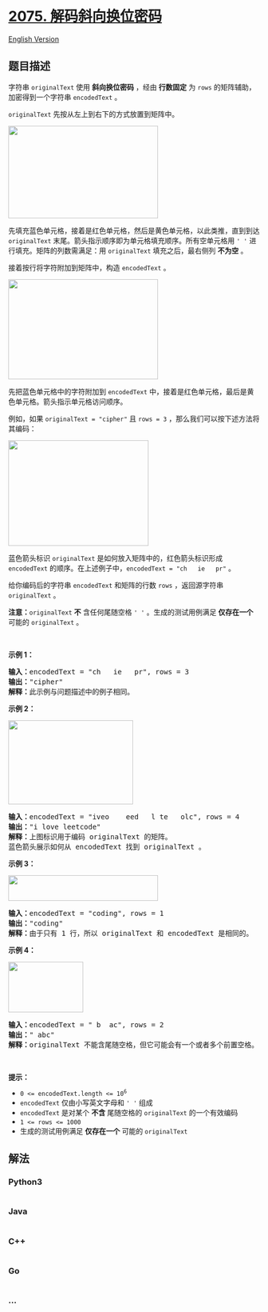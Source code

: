 # [2075. 解码斜向换位密码](https://leetcode.cn/problems/decode-the-slanted-ciphertext)

[English Version](/solution/2000-2099/2075.Decode%20the%20Slanted%20Ciphertext/README_EN.md)

## 题目描述

<!-- 这里写题目描述 -->

<p>字符串 <code>originalText</code> 使用 <strong>斜向换位密码</strong> ，经由 <strong>行数固定</strong> 为 <code>rows</code> 的矩阵辅助，加密得到一个字符串 <code>encodedText</code> 。</p>

<p><code>originalText</code> 先按从左上到右下的方式放置到矩阵中。</p>
<img alt="" src="https://assets.leetcode.com/uploads/2021/11/07/exa11.png" style="width: 300px; height: 185px;" />
<p>先填充蓝色单元格，接着是红色单元格，然后是黄色单元格，以此类推，直到到达 <code>originalText</code> 末尾。箭头指示顺序即为单元格填充顺序。所有空单元格用 <code>' '</code> 进行填充。矩阵的列数需满足：用 <code>originalText</code> 填充之后，最右侧列 <strong>不为空</strong> 。</p>

<p>接着按行将字符附加到矩阵中，构造&nbsp;<code>encodedText</code> 。</p>
<img alt="" src="https://assets.leetcode.com/uploads/2021/11/07/exa12.png" style="width: 300px; height: 200px;" />
<p>先把蓝色单元格中的字符附加到 <code>encodedText</code> 中，接着是红色单元格，最后是黄色单元格。箭头指示单元格访问顺序。</p>

<p>例如，如果 <code>originalText = "cipher"</code> 且 <code>rows = 3</code> ，那么我们可以按下述方法将其编码：</p>
<img alt="" src="https://assets.leetcode.com/uploads/2021/10/25/desc2.png" style="width: 281px; height: 211px;" />
<p>蓝色箭头标识 <code>originalText</code> 是如何放入矩阵中的，红色箭头标识形成 <code>encodedText</code> 的顺序。在上述例子中，<code>encodedText = "ch&nbsp; &nbsp;ie&nbsp; &nbsp;pr"</code> 。</p>

<p>给你编码后的字符串 <code>encodedText</code> 和矩阵的行数 <code>rows</code> ，返回源字符串 <code>originalText</code> 。</p>

<p><strong>注意：</strong><code>originalText</code> <strong>不</strong> 含任何尾随空格 <code>' '</code> 。生成的测试用例满足 <strong>仅存在一个</strong> 可能的 <code>originalText</code> 。</p>

<p>&nbsp;</p>

<p><strong>示例 1：</strong></p>

<pre>
<strong>输入：</strong>encodedText = "ch   ie   pr", rows = 3
<strong>输出：</strong>"cipher"
<strong>解释：</strong>此示例与问题描述中的例子相同。
</pre>

<p><strong>示例 2：</strong></p>

<p><img alt="" src="https://assets.leetcode.com/uploads/2021/10/26/exam1.png" style="width: 250px; height: 168px;" /></p>

<pre>
<strong>输入：</strong>encodedText = "iveo    eed   l te   olc", rows = 4
<strong>输出：</strong>"i love leetcode"
<strong>解释：</strong>上图标识用于编码 originalText 的矩阵。 
蓝色箭头展示如何从 encodedText 找到 originalText 。
</pre>

<p><strong>示例 3：</strong></p>

<p><img alt="" src="https://assets.leetcode.com/uploads/2021/10/26/eg2.png" style="width: 300px; height: 51px;" /></p>

<pre>
<strong>输入：</strong>encodedText = "coding", rows = 1
<strong>输出：</strong>"coding"
<strong>解释：</strong>由于只有 1 行，所以 originalText 和 encodedText 是相同的。
</pre>

<p><strong>示例 4：</strong></p>
<img alt="" src="https://assets.leetcode.com/uploads/2021/10/26/exam3.png" style="width: 150px; height: 101px;" />
<pre>
<strong>输入：</strong>encodedText = " b  ac", rows = 2
<strong>输出：</strong>" abc"
<strong>解释：</strong>originalText 不能含尾随空格，但它可能会有一个或者多个前置空格。
</pre>

<p>&nbsp;</p>

<p><strong>提示：</strong></p>

<ul>
	<li><code>0 &lt;= encodedText.length &lt;= 10<sup>6</sup></code></li>
	<li><code>encodedText</code> 仅由小写英文字母和 <code>' '</code> 组成</li>
	<li><code>encodedText</code> 是对某个 <strong>不含</strong> 尾随空格的 <code>originalText</code> 的一个有效编码</li>
	<li><code>1 &lt;= rows &lt;= 1000</code></li>
	<li>生成的测试用例满足 <strong>仅存在一个</strong> 可能的 <code>originalText</code></li>
</ul>


## 解法

<!-- 这里可写通用的实现逻辑 -->

<!-- tabs:start -->

### **Python3**

<!-- 这里可写当前语言的特殊实现逻辑 -->

```python

```

### **Java**

<!-- 这里可写当前语言的特殊实现逻辑 -->

```java

```

### **C++**

```cpp

```

### **Go**

```go

```

### **...**

```

```

<!-- tabs:end -->